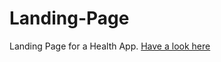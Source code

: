 # Landing-Page

Landing Page for a Health App. [Have a look here](https://200richa.github.io/Landing-Page/) 
